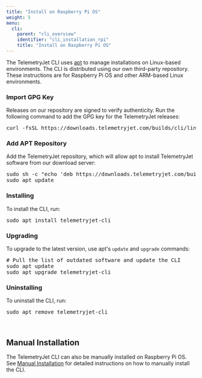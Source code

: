 ```yaml
---
title: "Install on Raspberry Pi OS"
weight: 5
menu:
  cli:
    parent: "cli_overview"
    identifier: "cli_installation_rpi"
    title: "Install on Raspberry Pi OS"
---
```


The TelemetryJet CLI uses [apt](https://en.wikipedia.org/wiki/APT_(software)) to manage installations on Linux-based environments. The CLI is distributed using our own third-party repository. These instructions are for Raspberry Pi OS and other ARM-based Linux environments.

### Import GPG Key
Releases on our repository are signed to verify authenticity. Run the following command to add the GPG key for the TelemetryJet releases:
<pre>
curl -fsSL https://downloads.telemetryjet.com/builds/cli/linux/armhf/repo/KEY.gpg | sudo apt-key add -
</pre>

### Add APT Repository
Add the TelemetryJet repository, which will allow apt to install TelemetryJet software from our download server:
<pre>
sudo sh -c "echo 'deb https://downloads.telemetryjet.com/builds/cli/linux/armhf/repo/ /' > /etc/apt/sources.list.d/telemetryjet.list"
sudo apt update
</pre>

### Installing
To install the CLI, run:
<pre>
sudo apt install telemetryjet-cli
</pre>

### Upgrading
To upgrade to the latest version, use apt's `update` and `upgrade` commands:
<pre>
# Pull the list of outdated software and update the CLI
sudo apt update
sudo apt upgrade telemetryjet-cli
</pre>

### Uninstalling
To uninstall the CLI, run:
<pre>
sudo apt remove telemetryjet-cli
</pre>

<br />

## Manual Installation
The TelemetryJet CLI can also be manually installed on Raspberry Pi OS. See [Manual Installation](/cli/guides/installation/manual_install/) for detailed instructions on how to manually install the CLI.